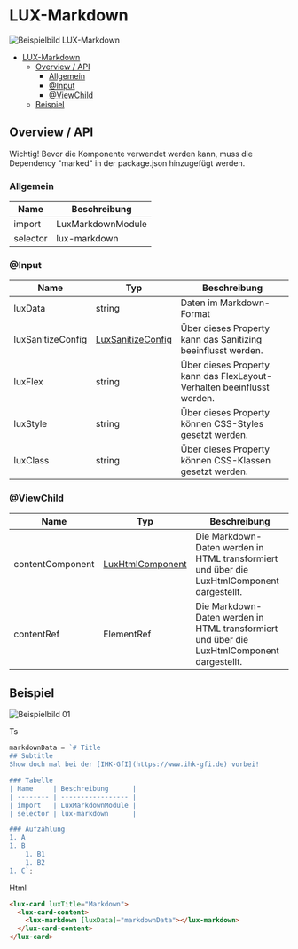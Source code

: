 # LUX-Markdown

![Beispielbild LUX-Markdown](https://raw.githubusercontent.com/wiki/IHK-GfI/lux-components/Versions/v15/lux‐markdown-v15-img.png)

- [LUX-Markdown](#lux-markdown)
  - [Overview / API](#overview--api)
    - [Allgemein](#allgemein)
    - [@Input](#input)
    - [@ViewChild](#viewchild)
  - [Beispiel](#beispiel)

## Overview / API

Wichtig! Bevor die Komponente verwendet werden kann, muss die Dependency "marked" in der package.json hinzugefügt
werden.

### Allgemein

| Name     | Beschreibung      |
| -------- | ----------------- |
| import   | LuxMarkdownModule |
| selector | lux-markdown      |

### @Input

| Name              | Typ                                                 | Beschreibung                                                           |
| ----------------- | --------------------------------------------------- | ---------------------------------------------------------------------- |
| luxData           | string                                              | Daten im Markdown-Format                                               |
| luxSanitizeConfig | [LuxSanitizeConfig](lux‐html-v15#LuxSanitizeConfig) | Über dieses Property kann das Sanitizing beeinflusst werden.           |
| luxFlex           | string                                              | Über dieses Property kann das FlexLayout-Verhalten beeinflusst werden. |
| luxStyle          | string                                              | Über dieses Property können CSS-Styles gesetzt werden.                 |
| luxClass          | string                                              | Über dieses Property können CSS-Klassen gesetzt werden.                |

### @ViewChild

| Name             | Typ                              | Beschreibung                                                                               |
| ---------------- | -------------------------------- | ------------------------------------------------------------------------------------------ |
| contentComponent | [LuxHtmlComponent](lux‐html-v15) | Die Markdown-Daten werden in HTML transformiert und über die LuxHtmlComponent dargestellt. |
| contentRef       | ElementRef                       | Die Markdown-Daten werden in HTML transformiert und über die LuxHtmlComponent dargestellt. |

## Beispiel

![Beispielbild 01](https://raw.githubusercontent.com/wiki/IHK-GfI/lux-components/Versions/v15/lux‐markdown-v15-img-01.png)

Ts

```typescript
markdownData = `# Title
## Subtitle
Show doch mal bei der [IHK-GfI](https://www.ihk-gfi.de) vorbei!

### Tabelle
| Name     | Beschreibung      |
| -------- | ----------------- |
| import   | LuxMarkdownModule |
| selector | lux-markdown      |

### Aufzählung
1. A
1. B
    1. B1
    1. B2
1. C`;
```

Html

```html
<lux-card luxTitle="Markdown">
  <lux-card-content>
    <lux-markdown [luxData]="markdownData"></lux-markdown>
  </lux-card-content>
</lux-card>
```
